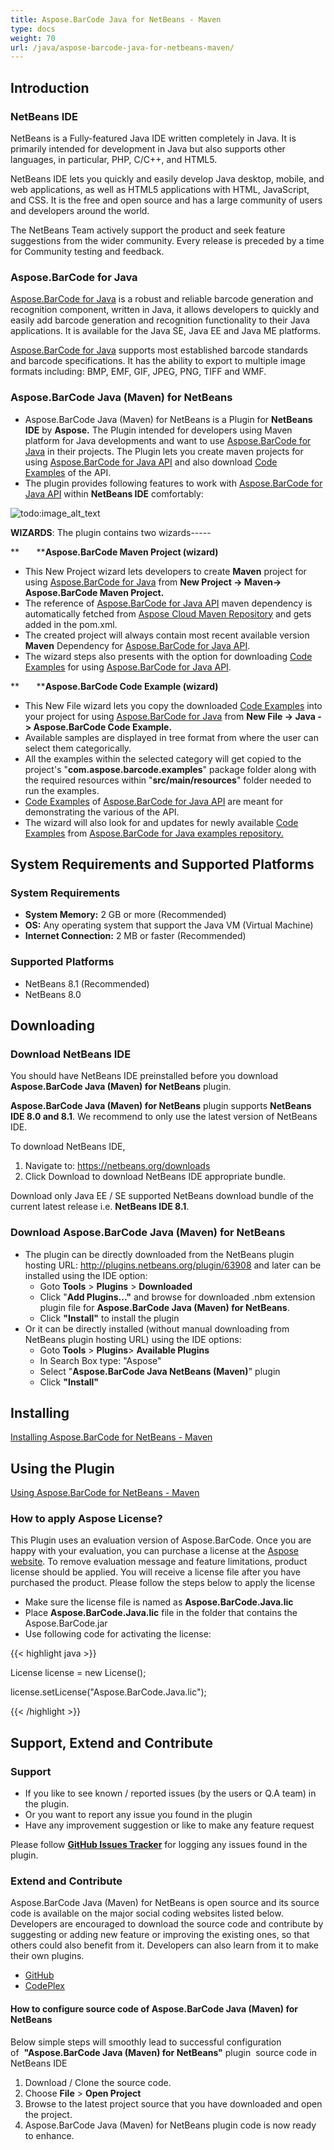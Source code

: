 ```yaml
---
title: Aspose.BarCode Java for NetBeans - Maven
type: docs
weight: 70
url: /java/aspose-barcode-java-for-netbeans-maven/
---
```


## **Introduction**
### **NetBeans IDE**
NetBeans is a Fully-featured Java IDE written completely in Java. It is primarily intended for development in Java but also supports other languages, in particular, PHP, C/C++, and HTML5.

NetBeans IDE lets you quickly and easily develop Java desktop, mobile, and web applications, as well as HTML5 applications with HTML, JavaScript, and CSS. It is the free and open source and has a large community of users and developers around the world.

The NetBeans Team actively support the product and seek feature suggestions from the wider community. Every release is preceded by a time for Community testing and feedback.
### **Aspose.BarCode for Java**
[Aspose.BarCode for Java](http://www.aspose.com/java/barcode-component.aspx) is a robust and reliable barcode generation and recognition component, written in Java, it allows developers to quickly and easily add barcode generation and recognition functionality to their Java applications. It is available for the Java SE, Java EE and Java ME platforms.

[Aspose.BarCode for Java](http://www.aspose.com/java/barcode-component.aspx) supports most established barcode standards and barcode specifications. It has the ability to export to multiple image formats including: BMP, EMF, GIF, JPEG, PNG, TIFF and WMF.
### **Aspose.BarCode Java (Maven) for NetBeans**
- Aspose.BarCode Java (Maven) for NetBeans is a Plugin for **NetBeans IDE** by **Aspose.** The Plugin intended for developers using Maven platform for Java developments and want to use [Aspose.BarCode for Java](http://www.aspose.com/java/powerpoint-component.aspx) in their projects. The Plugin lets you create maven projects for using [Aspose.BarCode for Java API](http://www.aspose.com/java/powerpoint-component.aspx) and also download [Code Examples](https://github.com/aspose-barcode/Aspose.BarCode-for-Java/tree/master/Examples) of the API. 
- The plugin provides following features to work with [Aspose.BarCode for Java API](http://www.aspose.com/java/powerpoint-component.aspx) within **NetBeans IDE** comfortably: 

![todo:image_alt_text](http://i.imgur.com/KWKGljg.png)


**WIZARDS**:
The plugin contains two wizards-----

**       ****Aspose.BarCode Maven Project (wizard)**

- This New Project wizard lets developers to create **Maven** project for using [Aspose.BarCode for Java](http://www.aspose.com/java/powerpoint-component.aspx) from **New Project -> Maven-> Aspose.BarCode Maven Project.**
- The reference of [Aspose.BarCode for Java API](http://www.aspose.com/java/powerpoint-component.aspx) maven dependency is automatically fetched from [Aspose Cloud Maven Repository](https://repository.aspose.com/webapp/#/artifacts/browse/tree/General/repo/com/aspose/aspose-barcode) and gets added in the pom.xml.
- The created project will always contain most recent available version **Maven** Dependency for [Aspose.BarCode for Java API](http://www.aspose.com/java/powerpoint-component.aspx).
- The wizard steps also presents with the option for downloading [Code Examples](https://github.com/aspose-barcode/Aspose.BarCode-for-Java/tree/master/Examples) for using [Aspose.BarCode for Java API](http://www.aspose.com/java/powerpoint-component.aspx).

**       ****Aspose.BarCode Code Example (wizard)**

- This New File wizard lets you copy the downloaded [Code Examples](https://github.com/aspose-barcode/Aspose.BarCode-for-Java/tree/master/Examples) into your project for using [Aspose.BarCode for Java](http://www.aspose.com/java/powerpoint-component.aspx) from **New File -> Java -> Aspose.BarCode Code Example.** 
- Available samples are displayed in tree format from where the user can select them categorically.
- All the examples within the selected category will get copied to the project's "**com.aspose.barcode.examples**" package folder along with the required resources within "**src/main/resources**" folder needed to run the examples.
- [Code Examples](https://github.com/aspose-barcode/Aspose.BarCode-for-Java/tree/master/Examples) of [Aspose.BarCode for Java API](http://www.aspose.com/java/powerpoint-component.aspx) are meant for demonstrating the various of the API.
- The wizard will also look for and updates for newly available [Code Examples](https://github.com/aspose-barcode/Aspose.BarCode-for-Java/tree/master/Examples) from [Aspose.BarCode for Java examples repository.](https://github.com/aspose-barcode/Aspose.BarCode-for-Java/tree/master/Examples)
## **System Requirements and Supported Platforms**
### **System Requirements**
- **System Memory:** 2 GB or more (Recommended)
- **OS:** Any operating system that support the Java VM (Virtual Machine)
- **Internet Connection:** 2 MB or faster (Recommended)
### **Supported Platforms**
- NetBeans 8.1 (Recommended)
- NetBeans 8.0
## **Downloading**
### **Download NetBeans IDE**
You should have NetBeans IDE preinstalled before you download **Aspose.BarCode Java (Maven) for NetBeans** plugin.

**Aspose.BarCode Java (Maven) for NetBeans** plugin supports **NetBeans IDE 8.0 and 8.1**. We recommend to only use the latest version of NetBeans IDE.

To download NetBeans IDE,

1. Navigate to: <https://netbeans.org/downloads>
1. Click Download to download NetBeans IDE appropriate bundle. 

Download only Java EE / SE supported NetBeans download bundle of the current latest release i.e. **NetBeans IDE 8.1**.
### **Download Aspose.BarCode Java (Maven) for NetBeans**
- The plugin can be directly downloaded from the NetBeans plugin hosting URL: <http://plugins.netbeans.org/plugin/63908>
  and later can be installed using the IDE option:
  - Goto **Tools** > **Plugins** > **Downloaded**
  - Click "**Add Plugins..."** and browse for downloaded .nbm extension plugin file for **Aspose.BarCode Java (Maven) for NetBeans**.
  - Click **"Install"** to install the plugin
- Or it can be directly installed (without manual downloading from NetBeans plugin hosting URL) using the IDE options:
  - Goto **Tools** > **Plugins**> **Available Plugins**
  - In Search Box type: "Aspose"
  - Select "**Aspose.BarCode Java NetBeans (Maven)**" plugin
  - Click **"Install"**
## **Installing**
[Installing Aspose.BarCode for NetBeans - Maven](http://www.aspose.com/docs/display/barcodejava/Installing+and+Using+Aspose.BarCode+for+NetBeans+-+Maven#InstallingandUsingAspose.BarCodeforNetBeans-Maven-Installing)
## **Using the Plugin**
[Using Aspose.BarCode for NetBeans - Maven](http://www.aspose.com/docs/display/barcodejava/Installing+and+Using+Aspose.BarCode+for+NetBeans+-+Maven#InstallingandUsingAspose.BarCodeforNetBeans-Maven-Using)
### **How to apply Aspose License?**
This Plugin uses an evaluation version of Aspose.BarCode. Once you are happy with your evaluation, you can purchase a license at the [Aspose website](http://www.aspose.com/purchase/default.aspx).
To remove evaluation message and feature limitations, product license should be applied. You will receive a license file after you have purchased the product. Please follow the steps below to apply the license

- Make sure the license file is named as **Aspose.BarCode.Java.lic**
- Place **Aspose.BarCode.Java.lic** file in the folder that contains the Aspose.BarCode.jar
- Use following code for activating the license:

{{< highlight java >}}

 License license = new License();

license.setLicense("Aspose.BarCode.Java.lic");

{{< /highlight >}}
## **Support, Extend and Contribute**
### **Support**
- If you like to see known / reported issues (by the users or Q.A team) in the plugin.
- Or you want to report any issue you found in the plugin
- Have any improvement suggestion or like to make any feature request

Please follow [**GitHub Issues Tracker**](https://github.com/aspose-barcode/Aspose.BarCode-for-Java/issues) for logging any issues found in the plugin.
### **Extend and Contribute**
Aspose.BarCode Java (Maven) for NetBeans is open source and its source code is available on the major social coding websites listed below. Developers are encouraged to download the source code and contribute by suggesting or adding new feature or improving the existing ones, so that others could also benefit from it. Developers can also learn from it to make their own plugins.

- [GitHub](https://github.com/aspose-barcode/Aspose.BarCode-for-Java/tree/master/Plugins/Aspose.BarCode%20Java%20\(Maven\)%20for%20NetBeans)
- [CodePlex](https://asposebarcodejavanetbeans.codeplex.com/)
#### **How to configure source code of Aspose.BarCode Java (Maven) for NetBeans**
Below simple steps will smoothly lead to successful configuration of  **"Aspose.BarCode Java (Maven) for NetBeans"** plugin  source code in NetBeans IDE

1. Download / Clone the source code.
1. Choose **File** > **Open Project**
1. Browse to the latest project source that you have downloaded and open the project.
1. Aspose.BarCode Java (Maven) for NetBeans plugin code is now ready to enhance.

